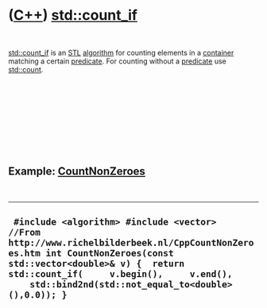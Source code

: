 
 

 

 

 

 

([C++](Cpp.md)) [std::count\_if](CppStdCount_if.md)
==================================================

 

[std::count\_if](CppStdCount_if.md) is an [STL](CppStl.md)
[algorithm](CppAlgorithm.md) for counting elements in a
[container](CppContainer.md) matching a certain
[predicate](CppPredicate.md). For counting without a
[predicate](CppPredicate.md) use [std::count](CppCount.md).

 

 

 

 

 

Example: [CountNonZeroes](CppCountNonZeroes.md)
------------------------------------------------

 

  --------------------------------------------------------------------------------------------------------------------------------------------------------------------------------------------------------------------------------------------------------------------
  ` #include <algorithm> #include <vector>  //From http://www.richelbilderbeek.nl/CppCountNonZeroes.htm int CountNonZeroes(const std::vector<double>& v) {  return std::count_if(     v.begin(),     v.end(),     std::bind2nd(std::not_equal_to<double>(),0.0)); }`
  --------------------------------------------------------------------------------------------------------------------------------------------------------------------------------------------------------------------------------------------------------------------

 

 

 

 

 

 

